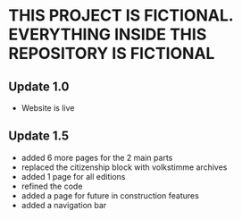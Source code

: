 # THIS PROJECT IS FICTIONAL. EVERYTHING INSIDE THIS REPOSITORY IS FICTIONAL

## Update 1.0

- Website is live

## Update 1.5

- added 6 more pages for the 2 main parts
- replaced the citizenship block with volkstimme archives
- added 1 page for all editions
- refined the code
- added a page for future in construction features
- added a navigation bar
